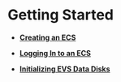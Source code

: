 # Getting Started<a name="EN-US_TOPIC_0013771105"></a>

-   **[Creating an ECS](creating-an-ecs.md)**  

-   **[Logging In to an ECS](logging-in-to-an-ecs.md)**  

-   **[Initializing EVS Data Disks](initializing-evs-data-disks.md)**  


